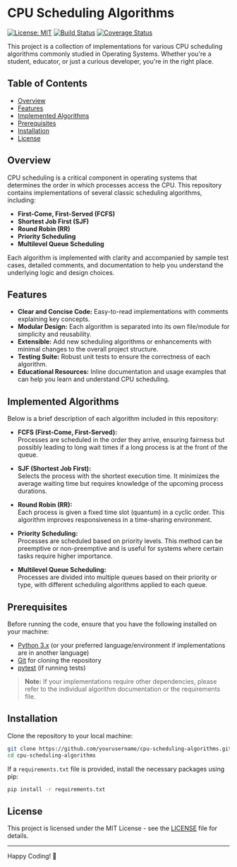# CPU Scheduling Algorithms

[![License: MIT](https://img.shields.io/badge/License-MIT-yellow.svg)](https://opensource.org/licenses/MIT)
[![Build Status](https://img.shields.io/travis/yourusername/cpu-scheduling-algorithms/master.svg)](https://travis-ci.org/yourusername/cpu-scheduling-algorithms)
[![Coverage Status](https://coveralls.io/repos/github/yourusername/cpu-scheduling-algorithms/badge.svg?branch=master)](https://coveralls.io/github/yourusername/cpu-scheduling-algorithms?branch=master)

This project is a collection of implementations for various CPU scheduling algorithms commonly studied in Operating Systems. Whether you're a student, educator, or just a curious developer, you're in the right place.

## Table of Contents

- [Overview](#overview)
- [Features](#features)
- [Implemented Algorithms](#implemented-algorithms)
- [Prerequisites](#prerequisites)
- [Installation](#installation)
- [License](#license)

## Overview

CPU scheduling is a critical component in operating systems that determines the order in which processes access the CPU. This repository contains implementations of several classic scheduling algorithms, including:

- **First-Come, First-Served (FCFS)**
- **Shortest Job First (SJF)**
- **Round Robin (RR)**
- **Priority Scheduling**
- **Multilevel Queue Scheduling**

Each algorithm is implemented with clarity and accompanied by sample test cases, detailed comments, and documentation to help you understand the underlying logic and design choices.

## Features

- **Clear and Concise Code:** Easy-to-read implementations with comments explaining key concepts.
- **Modular Design:** Each algorithm is separated into its own file/module for simplicity and reusability.
- **Extensible:** Add new scheduling algorithms or enhancements with minimal changes to the overall project structure.
- **Testing Suite:** Robust unit tests to ensure the correctness of each algorithm.
- **Educational Resources:** Inline documentation and usage examples that can help you learn and understand CPU scheduling.

## Implemented Algorithms

Below is a brief description of each algorithm included in this repository:

- **FCFS (First-Come, First-Served):**  
  Processes are scheduled in the order they arrive, ensuring fairness but possibly leading to long wait times if a long process is at the front of the queue.

- **SJF (Shortest Job First):**  
  Selects the process with the shortest execution time. It minimizes the average waiting time but requires knowledge of the upcoming process durations.

- **Round Robin (RR):**  
  Each process is given a fixed time slot (quantum) in a cyclic order. This algorithm improves responsiveness in a time-sharing environment.

- **Priority Scheduling:**  
  Processes are scheduled based on priority levels. This method can be preemptive or non-preemptive and is useful for systems where certain tasks require higher importance.

- **Multilevel Queue Scheduling:**  
  Processes are divided into multiple queues based on their priority or type, with different scheduling algorithms applied to each queue.

## Prerequisites

Before running the code, ensure that you have the following installed on your machine:

- [Python 3.x](https://www.python.org/downloads/) (or your preferred language/environment if implementations are in another language)
- [Git](https://git-scm.com/downloads) for cloning the repository
- [pytest](https://docs.pytest.org/en/latest/) (if running tests)

> **Note:** If your implementations require other dependencies, please refer to the individual algorithm documentation or the requirements file.

## Installation

Clone the repository to your local machine:

```bash
git clone https://github.com/yourusername/cpu-scheduling-algorithms.git
cd cpu-scheduling-algorithms
```

If a `requirements.txt` file is provided, install the necessary packages using pip:

```bash
pip install -r requirements.txt
```

## License

This project is licensed under the MIT License - see the [LICENSE](LICENSE) file for details.

---

Happy Coding! 🚀
```
